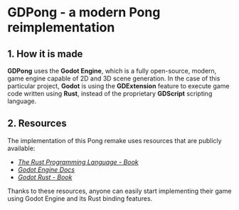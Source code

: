 # GDPong - a modern Pong reimplementation

## 1. How it is made
**GDPong** uses the **Godot Engine**, which is a fully open-source, modern, game engine capable of 2D and 3D scene generation. In the case of this particular project, **Godot** is using the **GDExtension** feature to execute game code written using **Rust**, instead of the proprietary **GDScript** scripting language.

## 2. Resources
The implementation of this Pong remake uses resources that are publicly available: 
 * [*The Rust Programming Language - Book*](https://doc.rust-lang.org/book/)
 * [*Godot Engine Docs*](https://docs.godotengine.org/en/stable/)
 * [*Godot Rust - Book*](https://godot-rust.github.io/book)

Thanks to these resources, anyone can easily start implementing their game using Godot Engine and its Rust binding features.